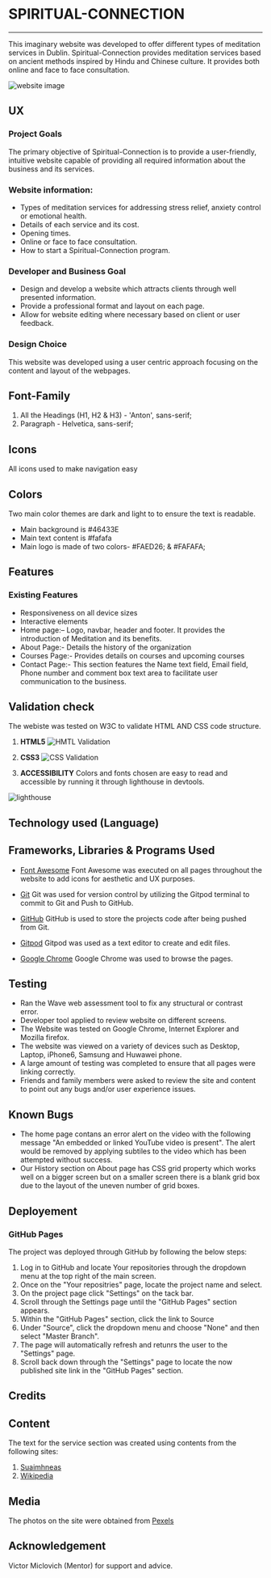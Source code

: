 # SPIRITUAL-CONNECTION
______________
This imaginary website was developed to offer different types of meditation services in Dublin. Spiritual-Connection provides meditation services based on ancient methods inspired by Hindu and Chinese culture. It provides both online and face to face consultation.

![website image](https://user-images.githubusercontent.com/93731898/146072027-2f9939f1-96a6-43f9-9df9-0905251a2fd7.PNG)


## UX

### Project Goals
The primary objective of Spiritual-Connection is to provide a user-friendly, intuitive website capable of providing all required information about the business and its services.

### Website information:
* Types of meditation services for addressing stress relief, anxiety control or emotional health.
* Details of each service and its cost.
* Opening times.
* Online or face to face consultation.
* How to start a Spiritual-Connection program.

### Developer and Business Goal
* Design and develop a website which attracts clients through well presented information.
* Provide a professional format and layout on each page.
* Allow for website editing where necessary based on client or user feedback.

### Design Choice
This website was developed using a user centric approach focusing on the content and layout of the webpages.

## Font-Family
1. All the Headings (H1, H2 & H3) - 'Anton', sans-serif;
2. Paragraph - Helvetica, sans-serif;

## Icons
All icons used to make navigation easy

## Colors
Two main color themes are dark and light to to ensure the text is readable.
 * Main background is #46433E
 * Main text content is #fafafa
 * Main logo is made of two colors- #FAED26; & #FAFAFA;

## Features

### Existing Features
* Responsiveness on all device sizes
* Interactive elements
* Home page:– Logo, navbar, header and footer. It provides the introduction of Meditation and its benefits.
* About Page:- Details the history of the organization
* Courses Page:- Provides details on courses and upcoming courses
* Contact Page:- This section features the Name text field, Email field, Phone number and comment box text area to facilitate user communication to the business. 

## Validation check
The webiste was tested on W3C to validate HTML AND CSS code structure.
1. **HTML5**
 ![HMTL Validation](https://user-images.githubusercontent.com/93731898/145388306-4170d1ba-00ff-48bb-86ae-edb0fea620bf.PNG)

2. **CSS3**
![CSS Validation](https://user-images.githubusercontent.com/93731898/145388334-64e5c6cc-a84e-4c71-b19f-3cdf7bed72f3.PNG)

3. **ACCESSIBILITY**
 Colors and fonts chosen are easy to read and accessible by running it through lighthouse in devtools.
 
 ![lighthouse](https://user-images.githubusercontent.com/93731898/146989816-8c4d926a-e3ad-4a34-91cd-3a44a69176b9.PNG)
 
## Technology used (Language)

## Frameworks, Libraries & Programs Used

* [Font Awesome](https://fontawesome.com/)
Font Awesome was executed on all pages throughout the website to add icons for aesthetic and UX purposes.

* [Git](https://git-scm.com/)
Git was used for version control by utilizing the Gitpod terminal to commit to Git and Push to GitHub.

* [GitHub](https://github.com/)
GitHub is used to store the projects code after being pushed from Git.

* [Gitpod](https://www.gitpod.io/)
Gitpod was used as a text editor to create and edit files.

* [Google Chrome](https://www.google.com/)
Google Chrome was used to browse the pages.

## Testing

* Ran the Wave web assessment tool to fix any structural or contrast error.
* Developer tool applied to review website on different screens.
* The Website was tested on Google Chrome, Internet Explorer and Mozilla firefox.
* The website was viewed on a variety of devices such as Desktop, Laptop, iPhone6, Samsung and Huwawei phone.
* A large amount of testing was completed to ensure that all pages were linking correctly.
* Friends and family members were asked to review the site and content to point out any bugs and/or user experience issues.

## Known Bugs

* The home page contans an error alert on the video with the following message "An embedded or linked YouTube video is present". The alert would be removed by applying subtiles to the video which has been attempted without success.
* Our History section on About page has CSS grid property which works well on a bigger screen but on a smaller screen there is a blank grid box due to the layout of the uneven number of grid boxes.

## Deployement

### GitHub Pages
The project was deployed through GitHub by following the below steps:
1.	Log in to GitHub and locate Your repositories through the dropdown menu at the top right of the main screen.
2.	Once on the "Your repositries" page, locate the project name and select.
3.	On the project page click "Settings" on the tack bar.
4.	Scroll through the Settings page until the "GitHub Pages" section appears.
5.	Within the "GitHub Pages" section, click the link to Source
6.	Under "Source", click the dropdown menu and choose "None" and then select "Master Branch".
7.	The page will automatically refresh and retunrs the user to the "Settings" page.
8.	Scroll back down through the "Settings" page to locate the now published site link in the "GitHub Pages" section.


## Credits

## Content
The text for the service section was created using contents from the following sites:
1. 	[Suaimhneas](https://cbt-therapy-mindfulness.ie/mindfulness-for-depression/)
2.  [Wikipedia](https://www.wikipedia.org/)

## Media
The photos on the site were obtained from [Pexels](https://www.pexels.com/)

## Acknowledgement
Victor Miclovich (Mentor) for support and advice.
